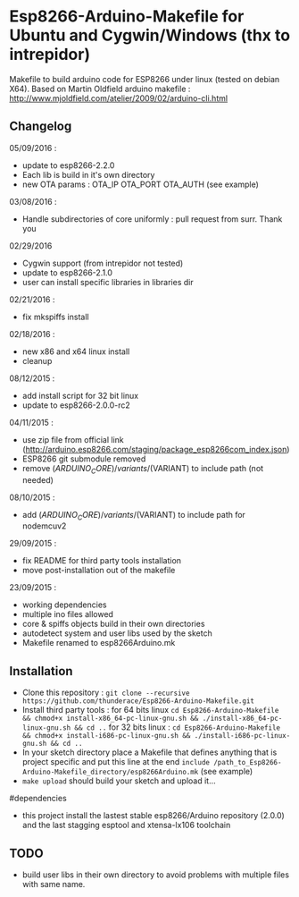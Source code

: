 # Esp8266-Arduino-Makefile for Ubuntu and Cygwin/Windows (thx to intrepidor)
Makefile to build arduino code for ESP8266 under linux (tested on debian X64).
Based on Martin Oldfield arduino makefile : http://www.mjoldfield.com/atelier/2009/02/arduino-cli.html

## Changelog
05/09/2016 :
- update to esp8266-2.2.0
- Each lib is build in it's own directory
- new OTA params : OTA_IP OTA_PORT OTA_AUTH (see example)

03/08/2016 :
- Handle subdirectories of core uniformly : pull request from surr. Thank you
 
02/29/2016
- Cygwin support (from intrepidor not tested)
- update to esp8266-2.1.0
- user can install specific libraries in libraries dir
 
02/21/2016 :
- fix mkspiffs install

02/18/2016 :
- new x86 and x64 linux install
- cleanup

08/12/2015 :
- add install script for 32 bit linux
- update to esp8266-2.0.0-rc2

04/11/2015 :
- use zip file from official link (http://arduino.esp8266.com/staging/package_esp8266com_index.json)
- ESP8266 git submodule removed
- remove $(ARDUINO_CORE)/variants/$(VARIANT) to include path (not needed)

08/10/2015 : 
- add $(ARDUINO_CORE)/variants/$(VARIANT) to include path for nodemcuv2

29/09/2015 : 
- fix README for third party tools installation
- move post-installation out of the makefile

23/09/2015 : 
- working dependencies
- multiple ino files allowed
- core & spiffs objects build in their own directories
- autodetect system and user libs used by the sketch
- Makefile renamed to esp8266Arduino.mk

## Installation
- Clone this repository : `git clone --recursive https://github.com/thunderace/Esp8266-Arduino-Makefile.git`
- Install third party tools : for 64 bits linux `cd Esp8266-Arduino-Makefile && chmod+x install-x86_64-pc-linux-gnu.sh && ./install-x86_64-pc-linux-gnu.sh && cd ..` 
                              for 32 bits linux : `cd Esp8266-Arduino-Makefile && chmod+x install-i686-pc-linux-gnu.sh && ./install-i686-pc-linux-gnu.sh && cd ..` 
- In your sketch directory place a Makefile that defines anything that is project specific and put this line at the end `include /path_to_Esp8266-Arduino-Makefile_directory/esp8266Arduino.mk` (see example)
- `make upload` should build your sketch and upload it...

#dependencies
- this project install the lastest stable  esp8266/Arduino repository (2.0.0) and the last stagging esptool and xtensa-lx106 toolchain

## TODO
- build user libs in their own directory to avoid problems with multiple files with same name.


